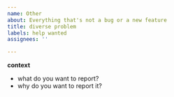 ```yaml
---
name: Other
about: Everything that's not a bug or a new feature
title: diverse problem
labels: help wanted
assignees: ''

---
```


**context**
 - what do you want to report?
 - why do you want to report it?
